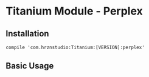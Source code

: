# Titanium Module - Perplex

## Installation

```
compile 'com.hrznstudio:Titanium:[VERSION]:perplex'
```

## Basic Usage